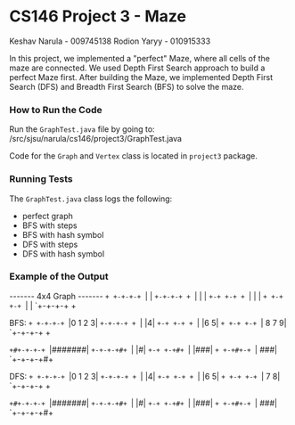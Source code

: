 # CS146 Project 3 - Maze
Keshav Narula - 009745138
Rodion Yaryy - 010915333

In this project, we implemented a "perfect" Maze, where all cells of the maze are connected. We used Depth First Search
approach to build a perfect Maze first. After building the Maze, we implemented Depth First Search (DFS) and
Breadth First Search (BFS) to solve the maze.

### How to Run the Code
Run the `GraphTest.java` file by going to:
/src/sjsu/narula/cs146/project3/GraphTest.java

Code for the `Graph` and `Vertex` class is located in `project3` package.

### Running Tests
The `GraphTest.java` class logs the following:
* perfect graph
* BFS with steps
* BFS with hash symbol
* DFS with steps
* DFS with hash symbol

### Example of the Output

------- 4x4 Graph -------
`+ +-+-+-+
`|       |
`+-+-+-+ +
`|     | |
`+-+ +-+ +
`|   |   |
`+ +-+ +-+
`|       |
`+-+-+-+ +

BFS:
`+ +-+-+-+
`|0 1 2 3|
`+-+-+-+ +
`|     |4|
`+-+ +-+ +
`|   |6 5|
`+ +-+ +-+
`|  8 7 9|
`+-+-+-+ +

`+#+-+-+-+
`|#######|
`+-+-+-+#+
`|     |#|
`+-+ +-+#+
`|   |###|
`+ +-+#+-+
`|    ###|
`+-+-+-+#+

DFS:
`+ +-+-+-+
`|0 1 2 3|
`+-+-+-+ +
`|     |4|
`+-+ +-+ +
`|   |6 5|
`+ +-+ +-+
`|    7 8|
`+-+-+-+ +

`+#+-+-+-+
`|#######|
`+-+-+-+#+
`|     |#|
`+-+ +-+#+
`|   |###|
`+ +-+#+-+
`|    ###|
`+-+-+-+#+
